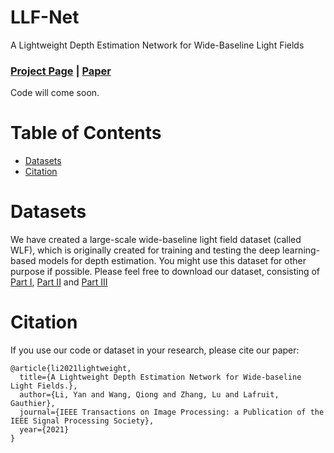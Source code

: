 # LLF-Net
A Lightweight Depth Estimation Network for Wide-Baseline Light Fields 
### [Project Page](https://sites.google.com/site/yanliresearch/llf-net) | [Paper](https://ieeexplore.ieee.org/abstract/document/9332287)
Code will come soon.

# Table of Contents
- [Datasets](#datasets)
- [Citation](#reference)

# Datasets
We have created a large-scale wide-baseline light field dataset (called WLF), which is originally created for training and testing the deep learning-based models for depth estimation. You might use this dataset for other purpose if possible. Please feel free to download our dataset, consisting of <a href="https://zenodo.org/record/3931237#.XwTVNxT7SaE">Part I</a>, <a href="https://zenodo.org/record/3934712#.XwTTWRT7SaE">Part II</a> and  <a href="https://zenodo.org/record/4556058#.YDQgqOj0mCo">Part III</a>

# Citation
If you use our code or dataset in your research, please cite our paper:
```
@article{li2021lightweight,
  title={A Lightweight Depth Estimation Network for Wide-baseline Light Fields.},
  author={Li, Yan and Wang, Qiong and Zhang, Lu and Lafruit, Gauthier},
  journal={IEEE Transactions on Image Processing: a Publication of the IEEE Signal Processing Society},
  year={2021}
}
```
